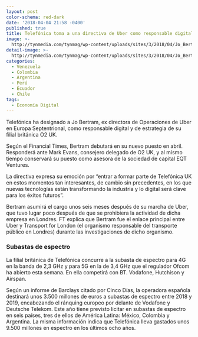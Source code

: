 ```yaml
---
layout: post
color-schema: red-dark
date: '2018-04-04 21:58 -0400'
published: true
title: Telefónica toma a una directiva de Uber como responsable digital
image: >-
  http://tynmedia.com/tynmag/wp-content/uploads/sites/3/2018/04/Jo_Bertram_Dartmouth_2_Landscape-681x454.jpg
detail-image: >-
  http://tynmedia.com/tynmag/wp-content/uploads/sites/3/2018/04/Jo_Bertram_Dartmouth_2_Landscape-681x454.jpg
categories:
  - Venezuela
  - Colombia
  - Argentina
  - Perú
  - Ecuador
  - Chile
tags:
  - Economía Digital
---
```

Telefónica ha designado a Jo Bertram, ex directora de Operaciones de Uber en Europa Septentrional, como responsable digital y de estrategia de su filial británica O2 UK.

Según el Financial Times, Bertram debutará en su nuevo puesto en abril. Responderá ante Mark Evans, consejero delegado de O2 UK, y al mismo tiempo conservará su puesto como asesora de la sociedad de capital EQT Ventures.

La directiva expresa su emoción por “entrar a formar parte de Telefónica UK en estos momentos tan interesantes, de cambio sin precedentes, en los que nuevas tecnologías están transformando la industria y lo digital será clave para los éxitos futuros”.

Bertram asumirá el cargo unos seis meses después de su marcha de Uber, que tuvo lugar poco después de que se prohibiera la actividad de dicha empresa en Londres. FT explica que Bertram fue el enlace principal entre Uber y Transport for London (el organismo responsable del transporte público en Londres) durante las investigaciones de dicho organismo.

### Subastas de espectro

La filial británica de Telefónica concurre a la subasta de espectro para 4G en la banda de 2,3 GHz y para 5G en la de 3,4 GHz que el regulador Ofcom ha abierto esta semana. En ella competirá con BT. Vodafone, Hutchison y Airspan.

Según un informe de Barclays citado por Cinco Días, la operadora española destinará unos 3.500 millones de euros a subastas de espectro entre 2018 y 2019, encabezando el ránquing europeo por delante de Vodafone y Deutsche Telekom. Este año tiene previsto licitar en subastas de espectro en seis países, tres de ellos de América Latina: México, Colombia y Argentina. La misma información indica que Telefónica lleva gastados unos 9.500 millones en espectro en los últimos ocho años.
